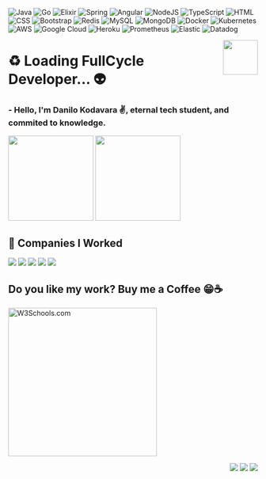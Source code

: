 ![Java](https://img.shields.io/badge/java-%23ED8B00.svg?style=for-the-badge&logo=java&logoColor=white)
![Go](https://img.shields.io/badge/go-%2300ADD8.svg?style=for-the-badge&logo=go&logoColor=white)
![Elixir](https://img.shields.io/badge/Elixir-4B275F?style=for-the-badge&logo=elixir&logoColor=white)
![Spring](https://img.shields.io/badge/spring-%236DB33F.svg?style=for-the-badge&logo=spring&logoColor=white)
![Angular](https://img.shields.io/badge/AngularJS-E23237?style=for-the-badge&logo=angularjs&logoColor=white)
![NodeJS](https://img.shields.io/badge/node.js-6DA55F?style=for-the-badge&logo=node.js&logoColor=white)
![TypeScript](https://img.shields.io/badge/TypeScript-007ACC?style=for-the-badge&logo=typescript&logoColor=white)
![HTML](https://img.shields.io/badge/HTML5-E34F26?style=for-the-badge&logo=html5&logoColor=white)
![CSS](https://img.shields.io/badge/CSS3-1572B6?style=for-the-badge&logo=css3&logoColor=white)
![Bootstrap](https://img.shields.io/badge/Bootstrap-563D7C?style=for-the-badge&logo=bootstrap&logoColor=white)
![Redis](https://img.shields.io/badge/redis-%23DD0031.svg?style=for-the-badge&logo=redis&logoColor=white)
![MySQL](https://img.shields.io/badge/mysql-%2300f.svg?style=for-the-badge&logo=mysql&logoColor=white)
![MongoDB](https://img.shields.io/badge/MongoDB-%234ea94b.svg?style=for-the-badge&logo=mongodb&logoColor=white)
![Docker](https://img.shields.io/badge/Docker-2496ED?style=for-the-badge&logo=docker&logoColor=white)
![Kubernetes](https://img.shields.io/badge/Kubernetes-326DE6?style=for-the-badge&logo=kubernetes&logoColor=white)
![AWS](https://img.shields.io/badge/Amazon_AWS-232F3E?style=for-the-badge&logo=amazon-aws&logoColor=white)
![Google Cloud](https://img.shields.io/badge/GoogleCloud-%234285F4.svg?style=for-the-badge&logo=google-cloud&logoColor=white)
![Heroku](https://img.shields.io/badge/Heroku-430098?style=for-the-badge&logo=heroku&logoColor=white)
![Prometheus](https://img.shields.io/badge/Prometheus-E6522C?style=for-the-badge&logo=prometheus&logoColor=white)
![Elastic](https://img.shields.io/badge/Elastic-FFFFFF?style=for-the-badge&logo=elastic&logoColor=black)
![Datadog](https://img.shields.io/badge/datadog-%23632CA6.svg?style=for-the-badge&logo=datadog&logoColor=white)

<div>
  <img height="70em" width="70em" align="right" src="https://i.imgur.com/7Zv7XHq.png"/>
</div>

# :recycle:	Loading FullCycle Developer... :alien:
### - Hello, I'm Danilo Kodavara ✌️, eternal tech student, and commited to knowledge.

<div>
<img height="172em" src="https://github-readme-stats.vercel.app/api/top-langs/?username=DaniloKodavara&layout=compact&langs_count=7&theme=calm"/>
<img height="172em" src="https://github-readme-stats.vercel.app/api?username=DaniloKodavara&show_icons=true&theme=calm&include_all_commits=true&count_private=true"/>
</div>

## :office: Companies I Worked

<div>
  <a href="https://www.tcs.com/" target="_blank"><img src="https://img.shields.io/badge/2017-Tata%20Consultancy%20Services-blue" target="_blank"></a>
  <a href="https://www.gft.com/" target="_blank"><img src="https://img.shields.io/badge/2019-GFT%20Technologies-blue" target="_blank"></a>
  <a href="https://www.brq.com/" target="_blank"><img src="https://img.shields.io/badge/2020-BRQ%20Digital%20Solutions-blue" target="_blank"></a>
  <a href="https://www.b3.com.br/" target="_blank"><img src="https://img.shields.io/badge/2021-B3%20A%20Bolsa%20do%20Brasil-blue" target="_blank"></a>
  <a href="https://www.americanas.com.br/" target="_blank"><img src="https://img.shields.io/badge/2022-Americanas%20S.A-red" target="_blank"></a>
</div>
  
## Do you like my work? Buy me a Coffee :grin::coffee:

<p><a href="https://www.buymeacoffee.com/danilokoda">
<img src="https://www.buymeacoffee.com/assets/img/guidelines/download-assets-2.svg" alt="W3Schools.com" width="300">
</a></p>

<div align="right">
<a href = "mailto:danilo.kodavara@gmail.com"><img src="https://img.shields.io/badge/Gmail-D14836?style=for-the-badge&logo=gmail&logoColor=white" target="_blank"></a>
<a href="https://www.linkedin.com/in/danilo-kodavara/" target="_blank"><img src="https://img.shields.io/badge/-LinkedIn-%230077B5?style=for-the-badge&logo=linkedin&logoColor=white" target="_blank"></a>
<a href="https://hub.docker.com/u/danilokoda" target="_blank"><img src="https://img.shields.io/badge/Docker-2496ED?style=for-the-badge&logo=docker&logoColor=white" target="_blank"></a>
</div>
  

